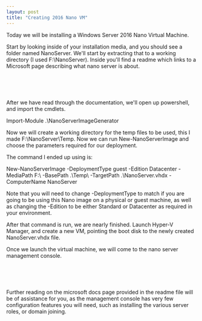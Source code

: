 ```yaml
---
layout: post
title: "Creating 2016 Nano VM"
---
```


Today we will be installing a Windows Server 2016 Nano Virtual Machine.

Start by looking inside of your installation media, and you should see a folder named NanoServer. We'll start by extracting that to a working directory (I used F:\NanoServer\). Inside you'll find a readme which links to a Microsoft page describing what nano server is about.


<br /><br /><br />

After we have read through the documentation, we'll open up powershell, and import the cmdlets.

Import-Module .\NanoServerImageGenerator

Now we will create a working directory for the temp files to be used, this I made F:\NanoServer\Temp\. Now we can run New-NanoServerImage and choose the parameters required for our deployment.


The command I ended up using is:

New-NanoServerImage -DeploymentType guest -Edition Datacenter -MediaPath F:\ -BasePath .\Temp\ -TargetPath .\NanoServer.vhdx -ComputerName NanoServer

Note that you will need to change -DeploymentType to match if you are going to be using this Nano image on a physical or guest machine, as well as changing the -Edition to be either Standard or Datacenter as required in your environment.

After that command is run, we are nearly finished. Launch Hyper-V Manager, and create a new VM, pointing the boot disk to the newly created NanoServer.vhdx file.

Once we launch the virtual machine, we will come to the nano server management console.

<br /><br /><br />

Further reading on the microsoft docs page provided in the readme file will be of assistance for you, as the management console has very few configuration features you will need, such as installing the various server roles, or domain joining.